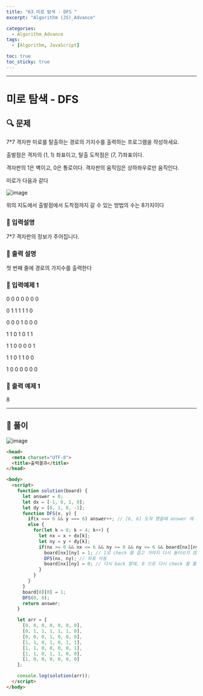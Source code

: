 ```yaml
---
title: "63.미로 탐색 - DFS "
excerpt: "Algorithm (JS)_Advance"

categories:
  - Algorithm_Advance
tags:
  - [Algorithm, JavaScript]

toc: true
toc_sticky: true
---
```


---

# 미로 탐색 - DFS

##  🔍 문제 
7*7 격자판  미로를 탈출하는 경로의 가지수를 출력하는 프로그램을 작성하세요.

출발점은 격자의 (1, 1)  좌표이고, 탈출 도착점은 (7, 7)좌표이다.

격자판의  1은 벽이고, 0은 통로이다. 격자판의 움직임은 상하좌우로만 움직인다. 

미로가 다음과 같다

![image](https://user-images.githubusercontent.com/28912774/124402564-fbc28300-dd6b-11eb-8fab-1c9690bccc5a.png)

위의 지도에서 출발점에서 도착점까지 갈 수 있는 방법의 수는 8가지이다

### 🔹 입력설명
7*7 격자판의 정보가 주어집니다.

### 🔹 출력 설명
첫 번째 줄에 경로의 가지수를 출력한다

### 🔹 입력예제 1
0 0 0 0 0 0 0

0 1 1 1 1 1 0

0 0 0 1 0 0 0

1 1 0 1 0 1 1

1 1 0 0 0 0 1

1 1 0 1 1 0 0

1 0 0 0 0 0 0

### 🔹 출력 예제 1
8


----

##  📌 풀이

![image](https://user-images.githubusercontent.com/28912774/124420808-19f3a780-dd9b-11eb-8a04-18777e902137.png)


```html
<head>
  <meta charset="UTF-8">
  <title>출력결과</title>
</head>

<body>
  <script>
    function solution(board) {
      let answer = 0;
      let dx = [-1, 0, 1, 0];
      let dy = [0, 1, 0, -1];
      function DFS(x, y) {
        if(x === 6 && y === 6) answer++; // [6, 6] 도착 했을때 answer 에 cnt ++
        else {
          for(let k = 0; k < 4; k++) {
            let nx = x + dx[k];
            let ny = y + dy[k];
            if(nx >= 0 && nx <= 6 && ny >= 0 && ny <= 6 && board[nx][ny] === 0) { // boarder 가 넘어 가지 않은 범위 또는 board에서 0 일때 4방향으로 이동 탐색 
              board[nx][ny] = 1; // 1로 check 를 걸고 가야지 다시 돌아오지 않음
              DFS(nx, ny); // 좌표 이동
              board[nx][ny] = 0; // 다시 back 할때, 0 으로 다시 check 를 풀어줘야 함
            }
          }
        }
      }
      board[0][0] = 1;
      DFS(0, 0);
      return answer;
    }

    let arr = [
      [0, 0, 0, 0, 0, 0, 0],
      [0, 1, 1, 1, 1, 1, 0],
      [0, 0, 0, 1, 0, 0, 0],
      [1, 1, 0, 1, 0, 1, 1],
      [1, 1, 0, 0, 0, 0, 1],
      [1, 1, 0, 1, 1, 0, 0],
      [1, 0, 0, 0, 0, 0, 0]
    ];

    console.log(solution(arr));
  </script>
</body>
```
